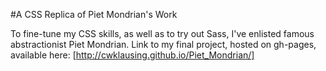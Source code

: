 #A CSS Replica of Piet Mondrian's Work

To fine-tune my CSS skills, as well as to try out Sass, I've enlisted famous abstractionist Piet Mondrian.
Link to my final project, hosted on gh-pages, available here: [http://cwklausing.github.io/Piet_Mondrian/]